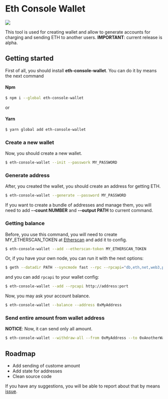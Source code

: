 Eth Console Wallet
==================

<a href="https://www.npmjs.com/package/eth-console-wallet"><img src="https://img.shields.io/npm/v/eth-console-wallet.svg"></a>

This tool is used for creating wallet and allow to generate accounts for charging and sending ETH to another users.
**IMPORTANT**: current release is alpha.

## Getting started

First of all, you should install **eth-console-wallet**. You can do it by means the next command

#### Npm
```bash
$ npm i --global eth-console-wallet
```

or

#### Yarn
```bash
$ yarn global add eth-console-wallet
```

### Create a new wallet

Now, you should create a new wallet.

```bash
$ eth-console-wallet --init --passwork MY_PASSWORD
```

### Generate address

After, you created the wallet, you should create an address for getting ETH.

```bash
$ eth-console-wallet --generate --password MY_PASSWORD
```
If you want to create a bundle of addresses and manage them, you will need to add **--count NUMBER** and **--output PATH** to current command.

### Getting balance

Before, you use this command, you will need to create MY_ETHERSCAN_TOKEN at [Etherscan](https://etherscan.io) and add it to config.

```bash
$ eth-console-wallet --add --etherscan-token MY_ETHERSCAN_TOKEN
```

Or, if you have your own node, you can run it with the next options:

```bash
$ geth --datadir PATH --syncmode fast --rpc --rpcapi="db,eth,net,web3,personal,web3"
```

and you can add `rpcapi` to your wallet config:

```bash
$ eth-console-wallet --add --rpcapi http://address:port
```

Now, you may ask your account balance.

```bash
$ eth-console-wallet --balance --address 0xMyAddress
```

### Send entire amount from wallet address

**NOTICE**: Now, it can send only all amount.

```bash
$ eth-console-wallet --withdraw-all --from 0xMyAddress --to 0xAnotherWallet --password MY_PASSWORD
```

## Roadmap

* Add sending of custome amount
* Add state for addresses
* Clean source code

If you have any suggestions, you will be able to report about that by means [issue](https://github.com/rusfearuth/EthConsoleWallet/issues/new).
